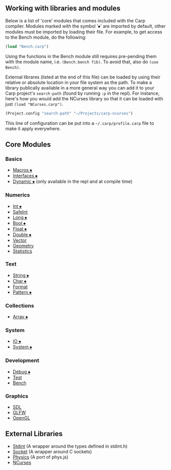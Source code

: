 ## Working with libraries and modules

Below is a list of 'core' modules that comes included with the Carp compiler.
Modules marked with the symbol '⦁' are imported by default, other modules must be imported by loading their file. For example, to get access to the Bench module, do the following:

```clojure
(load "Bench.carp")
```

Using the functions in the Bench module still requires pre-pending them with the module name, i.e. `(Bench.bench fib)`. To avoid that, also do `(use Bench)`.

External librares (listed at the end of this file) can be loaded by using their relative or absolute location in your file system as the path. To make a library publically available in a more general way you can add it to your Carp project's `search-path` (found by running `:p` in the repl). For instance, here's how you would add the NCurses library so that it can be loaded with just `(load "NCurses.carp")`.

```clojure
(Project.config "search-path" "~/Projects/carp-ncurses")
```

This line of configuration can be put into a `~/.carp/profile.carp` file to make it apply everywhere.

## Core Modules

### Basics
* [Macros ⦁](../core/Macros.carp)
* [Interfaces ⦁](../core/Interfaces.carp)
* [Dynamic ⦁](../core/Dynamic.carp) (only available in the repl and at compile time)

### Numerics
* [Int ⦁](../core/Int.carp)
* [SafeInt](../core/SafeInt.carp)
* [Long ⦁](../core/Long.carp)
* [Bool ⦁](../core/Bool.carp)
* [Float ⦁](../core/Float.carp)
* [Double ⦁](../core/Double.carp)
* [Vector](../core/Vector.carp)
* [Geometry](../core/Geometry.carp)
* [Statistics](../core/Statistics.carp)

### Text
* [String ⦁](../core/String.carp)
* [Char ⦁](../core/Char.carp)
* [Format](../core/Format.carp)
* [Pattern ⦁](../core/Pattern.carp)

### Collections
* [Array ⦁](../core/Array.carp)

### System
* [IO ⦁](../core/IO.carp)
* [System ⦁](../core/System.carp)

### Development
* [Debug ⦁](../core/Debug.carp)
* [Test](../core/Test.carp)
* [Bench](../core/Bench.carp)

### Graphics
* [SDL](../core/SDL.carp)
* [GLFW](../core/GLFW.carp)
* [OpenGL](../core/OpenGL.carp)

## External Libraries
* [Stdint](https://github.com/hellerve/stdint) (A wrapper around the types defined in stdint.h)
* [Socket](https://github.com/hellerve/socket) (A wrapper around C sockets)
* [Physics](https://github.com/hellerve/physics) (A port of phys.js)
* [NCurses](https://github.com/eriksvedang/carp-ncurses)
